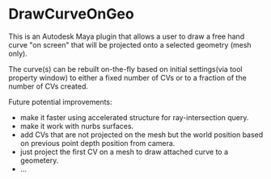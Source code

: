# DrawCurveOnGeo

This is an Autodesk Maya plugin that allows a user to draw a free hand curve "on screen" that will be projected onto a selected geometry (mesh only).

The curve(s) can be rebuilt on-the-fly based on initial settings(via tool property window) to either a fixed number of CVs or to a fraction of the number of CVs created.

Future potential improvements:
- make it faster using accelerated structure for ray-intersection query.
- make it work with nurbs surfaces.
- add CVs that are not projected on the mesh but the world position based on previous point depth position from camera.
- just project the first CV on a mesh to draw attached curve to a geometery.
- ...

